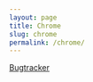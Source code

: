 ```yaml
---
layout: page
title: Chrome
slug: chrome
permalink: /chrome/
---
```


[Bugtracker](https://code.google.com/p/chromium/issues/list)
